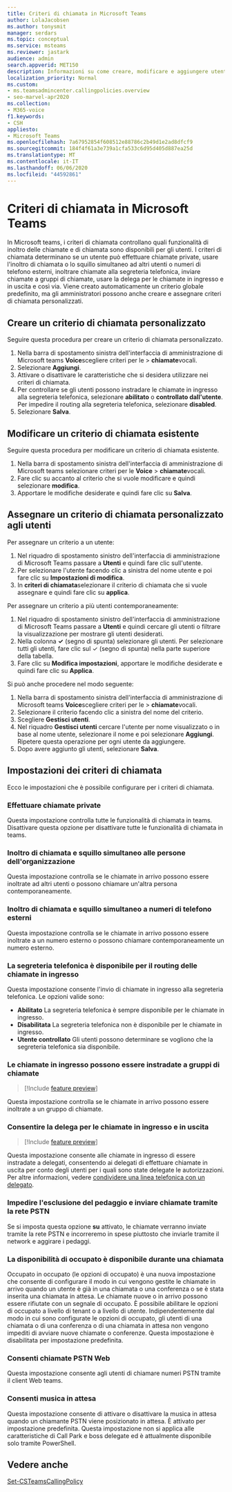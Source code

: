 ```yaml
---
title: Criteri di chiamata in Microsoft Teams
author: LolaJacobsen
ms.author: tonysmit
manager: serdars
ms.topic: conceptual
ms.service: msteams
ms.reviewer: jastark
audience: admin
search.appverid: MET150
description: Informazioni su come creare, modificare e aggiungere utenti ai criteri per le chiamate personalizzate in Microsoft teams, nonché varie impostazioni dei criteri di chiamata.
localization_priority: Normal
ms.custom:
- ms.teamsadmincenter.callingpolicies.overview
- seo-marvel-apr2020
ms.collection:
- M365-voice
f1.keywords:
- CSH
appliesto:
- Microsoft Teams
ms.openlocfilehash: 7a67952854f608512e88786c2b49d1e2ad8dfcf9
ms.sourcegitcommit: 184f4f61a3e739a1cfa533c6d95d405d887ea25d
ms.translationtype: MT
ms.contentlocale: it-IT
ms.lasthandoff: 06/06/2020
ms.locfileid: "44592861"
---
```

<a name="calling-policies-in-microsoft-teams"></a>Criteri di chiamata in Microsoft Teams
===================================

In Microsoft teams, i criteri di chiamata controllano quali funzionalità di inoltro delle chiamate e di chiamata sono disponibili per gli utenti. I criteri di chiamata determinano se un utente può effettuare chiamate private, usare l'inoltro di chiamata o lo squillo simultaneo ad altri utenti o numeri di telefono esterni, inoltrare chiamate alla segreteria telefonica, inviare chiamate a gruppi di chiamate, usare la delega per le chiamate in ingresso e in uscita e così via. Viene creato automaticamente un criterio globale predefinito, ma gli amministratori possono anche creare e assegnare criteri di chiamata personalizzati.

## <a name="create-a-custom-calling-policy"></a>Creare un criterio di chiamata personalizzato

Seguire questa procedura per creare un criterio di chiamata personalizzato.

1. Nella barra di spostamento sinistra dell'interfaccia di amministrazione di Microsoft teams **Voice**scegliere criteri per le  >  **chiamate**vocali.
2. Selezionare **Aggiungi**.
3. Attivare o disattivare le caratteristiche che si desidera utilizzare nei criteri di chiamata.
4. Per controllare se gli utenti possono instradare le chiamate in ingresso alla segreteria telefonica, selezionare **abilitato** o **controllato dall'utente**. Per impedire il routing alla segreteria telefonica, selezionare **disabled**.
5. Selezionare **Salva**.

## <a name="modify-an-existing-calling-policy"></a>Modificare un criterio di chiamata esistente

Seguire questa procedura per modificare un criterio di chiamata esistente.

1. Nella barra di spostamento sinistra dell'interfaccia di amministrazione di Microsoft teams selezionare criteri per le **Voice**  >  **chiamate**vocali.
2. Fare clic su accanto al criterio che si vuole modificare e quindi selezionare **modifica**.
3. Apportare le modifiche desiderate e quindi fare clic su **Salva**.

## <a name="assign-a-custom-calling-policy-to-users"></a>Assegnare un criterio di chiamata personalizzato agli utenti

Per assegnare un criterio a un utente:

1. Nel riquadro di spostamento sinistro dell'interfaccia di amministrazione di Microsoft Teams passare a **Utenti** e quindi fare clic sull'utente.
2. Per selezionare l'utente facendo clic a sinistra del nome utente e poi fare clic su **Impostazioni di modifica**.
3. In **criteri di chiamata**selezionare il criterio di chiamata che si vuole assegnare e quindi fare clic su **applica**.

Per assegnare un criterio a più utenti contemporaneamente:

1. Nel riquadro di spostamento sinistro dell'interfaccia di amministrazione di Microsoft Teams passare a **Utenti** e quindi cercare gli utenti o filtrare la visualizzazione per mostrare gli utenti desiderati.
2. Nella colonna **&#x2713;** (segno di spunta) selezionare gli utenti. Per selezionare tutti gli utenti, fare clic sul &#x2713; (segno di spunta) nella parte superiore della tabella.
3. Fare clic su **Modifica impostazioni**, apportare le modifiche desiderate e quindi fare clic su **Applica**.  

Si può anche procedere nel modo seguente:

1. Nella barra di spostamento sinistra dell'interfaccia di amministrazione di Microsoft teams **Voice**scegliere criteri per le  >  **chiamate**vocali.
2. Selezionare il criterio facendo clic a sinistra del nome del criterio.
3. Scegliere **Gestisci utenti**.
4. Nel riquadro **Gestisci utenti** cercare l'utente per nome visualizzato o in base al nome utente, selezionare il nome e poi selezionare **Aggiungi**. Ripetere questa operazione per ogni utente da aggiungere.
5. Dopo avere aggiunto gli utenti, selezionare **Salva**.

## <a name="calling-policy-settings"></a>Impostazioni dei criteri di chiamata

Ecco le impostazioni che è possibile configurare per i criteri di chiamata.

### <a name="make-private-calls"></a>Effettuare chiamate private

Questa impostazione controlla tutte le funzionalità di chiamata in teams. Disattivare questa opzione per disattivare tutte le funzionalità di chiamata in teams.

### <a name="call-forwarding-and-simultaneous-ringing-to-people-in-your-organization"></a>Inoltro di chiamata e squillo simultaneo alle persone dell'organizzazione

Questa impostazione controlla se le chiamate in arrivo possono essere inoltrate ad altri utenti o possono chiamare un'altra persona contemporaneamente. 

### <a name="call-forwarding-and-simultaneous-ringing-to-external-phone-numbers"></a>Inoltro di chiamata e squillo simultaneo a numeri di telefono esterni

Questa impostazione controlla se le chiamate in arrivo possono essere inoltrate a un numero esterno o possono chiamare contemporaneamente un numero esterno.

### <a name="voicemail-is-available-for-routing-inbound-calls"></a>La segreteria telefonica è disponibile per il routing delle chiamate in ingresso

Questa impostazione consente l'invio di chiamate in ingresso alla segreteria telefonica. Le opzioni valide sono:

- **Abilitato** La segreteria telefonica è sempre disponibile per le chiamate in ingresso. 
- **Disabilitata**  La segreteria telefonica non è disponibile per le chiamate in ingresso. 
- **Utente controllato** Gli utenti possono determinare se vogliono che la segreteria telefonica sia disponibile.

### <a name="inbound-calls-can-be-routed-to-call-groups"></a>Le chiamate in ingresso possono essere instradate a gruppi di chiamate 

> [!Include [feature preview](includes/preview-feature.md)]

Questa impostazione controlla se le chiamate in arrivo possono essere inoltrate a un gruppo di chiamate.

### <a name="allow-delegation-for-inbound-and-outbound-calls"></a>Consentire la delega per le chiamate in ingresso e in uscita

> [!Include [feature preview](includes/preview-feature.md)]

Questa impostazione consente alle chiamate in ingresso di essere instradate a delegati, consentendo ai delegati di effettuare chiamate in uscita per conto degli utenti per i quali sono state delegate le autorizzazioni. Per altre informazioni, vedere [condividere una linea telefonica con un delegato](https://support.office.com/article/share-a-phone-line-with-a-delegate-16307929-a51f-43fc-8323-3b1bf115e5a8).

### <a name="prevent-toll-bypass-and-send-calls-through-the-pstn"></a>Impedire l'esclusione del pedaggio e inviare chiamate tramite la rete PSTN 

Se si imposta questa opzione **su** attivato, le chiamate verranno inviate tramite la rete PSTN e incorreremo in spese piuttosto che inviarle tramite il network e aggirare i pedaggi.

### <a name="busy-on-busy-is-available-while-in-a-call"></a>La disponibilità di occupato è disponibile durante una chiamata

Occupato in occupato (le opzioni di occupato) è una nuova impostazione che consente di configurare il modo in cui vengono gestite le chiamate in arrivo quando un utente è già in una chiamata o una conferenza o se è stata inserita una chiamata in attesa. Le chiamate nuove o in arrivo possono essere rifiutate con un segnale di occupato. È possibile abilitare le opzioni di occupato a livello di tenant o a livello di utente. Indipendentemente dal modo in cui sono configurate le opzioni di occupato, gli utenti di una chiamata o di una conferenza o di una chiamata in attesa non vengono impediti di avviare nuove chiamate o conferenze. Questa impostazione è disabilitata per impostazione predefinita.

### <a name="allow-web-pstn-calling"></a>Consenti chiamate PSTN Web

Questa impostazione consente agli utenti di chiamare numeri PSTN tramite il client Web teams.

### <a name="allow-music-on-hold"></a>Consenti musica in attesa

Questa impostazione consente di attivare o disattivare la musica in attesa quando un chiamante PSTN viene posizionato in attesa. È attivato per impostazione predefinita. Questa impostazione non si applica alle caratteristiche di Call Park e boss delegate ed è attualmente disponibile solo tramite PowerShell.

## <a name="see-also"></a>Vedere anche

[Set-CSTeamsCallingPolicy](https://docs.microsoft.com/powershell/module/skype/set-csteamscallingpolicy?view=skype-ps)
